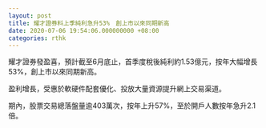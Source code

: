 ```yaml
---
layout: post
title: 耀才證券料上季純利急升53%　創上市以來同期新高
date: 2020-07-06 19:54:06.000000000 +08:00
categories: rthk
---
```


耀才證券發盈喜，預計截至6月底止，首季度稅後純利約1.53億元，按年大幅增長53%，創上市以來同期新高。

盈利增長，受惠於軟硬件配套優化、投放大量資源提升網上交易渠道。

期內，股票交易總落盤量逾403萬次，按年上升57%，至於開戶人數按年急升2.1倍。
